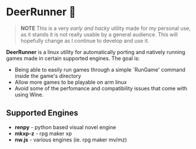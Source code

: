 # DeerRunner 🦌

> **NOTE** This is a very *early and hacky* utility made for my personal use, as it stands it is not really usable by a general audience. This will hopefully change as I continue to develop and use it.

**DeerRunner** is a linux utility for automatically porting and natively running games made in certain supported engines. The goal is:

* Being able to easily run games through a simple `RunGame' command inside the game's directory
* Allow more games to be playable on arm linux
* Avoid some of the perfomance and compatibility issues that come with using Wine.

## Supported Engines

* **renpy** - python based visual novel engine
* **mkxp-z** - rpg maker xp
* **nw.js** - various engines (ie. rpg maker mv/mz)
